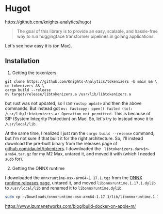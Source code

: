 # Hugot

https://github.com/knights-analytics/hugot

> The goal of this library is to provide an easy, scalable, and hassle-free way to run huggingface transformer pipelines in golang applications.

Let's see how easy it is (on Mac).

## Installation

1. Getting the tokenizers

```
git clone https://github.com/Knights-Analytics/tokenizers -b main && \
cd tokenizers && \
cargo build --release
mv target/release/libtokenizers.a /usr/lib/libtokenizers.a
```

but rust was not updated, so I ran `rustup update` and then the above commands. But instead got `mv: fastcopy: open() failed (to): /usr/lib/libtokenizers.a: Operation not permitted`. This is because of SIP (System Integrity Protection) on Mac. So, let's try to instead move it to `/usr/local/lib`.

At the same time, I realized I just ran the `cargo build --release` command, but I'm not sure if that built it for the right architecture. So, I'll instead download the pre-built binary from the releases page of [github.com/daulet/tokenizers](https://github.com/daulet/tokenizers/releases). I downloaded the ` libtokenizers.darwin-arm64.tar.gz` for my M2 Max, untared it, and moved it with (which I needed `sudo` for).

2. Getting the ONNX runtime

I downloaded the `onnxruntime-osx-arm64-1.17.1.tgz` from the [ONNX runtime releases page](https://github.com/microsoft/onnxruntime/releases), untared it, and moved `libonnxruntime.1.17.1.dylib` to `/usr/local/lib` and renamed it to `libonnxruntime.dylib`.

```bash
sudo cp ~/Downloads/onnxruntime-osx-arm64-1.17.1/lib/libonnxruntime.1.17.1.dylib /usr/local/lib/libonnxruntime.dylib
```


https://www.izumanetworks.com/blog/build-docker-on-apple-m/
